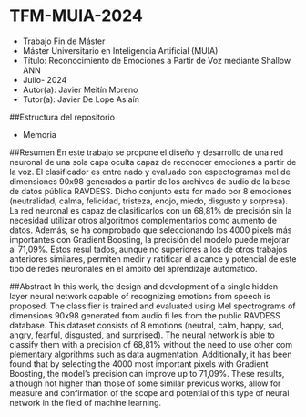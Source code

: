 # TFM-MUIA-2024
- Trabajo Fin de Máster
- Máster Universitario en Inteligencia Artificial (MUIA)
- Título: Reconocimiento de Emociones a Partir de Voz mediante Shallow ANN
- Julio- 2024
- Autor(a): Javier Meitín Moreno
- Tutor(a): Javier De Lope Asiaín


##Estructura del repositorio
- Memoria

##Resumen
En este trabajo se propone el diseño y desarrollo de una red neuronal de una sola
capa oculta capaz de reconocer emociones a partir de la voz. El clasificador es entre
nado y evaluado con espectogramas mel de dimensiones 90x98 generados a partir de
los archivos de audio de la base de datos pública RAVDESS. Dicho conjunto esta for
mado por 8 emociones (neutralidad, calma, felicidad, tristeza, enojo, miedo, disgusto
y sorpresa). La red neuronal es capaz de clasificarlos con un 68,81% de precisión
sin la necesidad utilizar otros algoritmos complementarios como aumento de datos.
Además, se ha comprobado que seleccionando los 4000 pixels más importantes con
Gradient Boosting, la precisión del modelo puede mejorar al 71,09%. Estos resul
tados, aunque no superiores a los de otros trabajos anteriores similares, permiten
medir y ratificar el alcance y potencial de este tipo de redes neuronales en el ámbito
del aprendizaje automático.

##Abstract
In this work, the design and development of a single hidden layer neural network
capable of recognizing emotions from speech is proposed. The classifier is trained
and evaluated using Mel spectrograms of dimensions 90x98 generated from audio fi
les from the public RAVDESS database. This dataset consists of 8 emotions (neutral,
calm, happy, sad, angry, fearful, disgusted, and surprised). The neural network is
able to classify them with a precision of 68,81% without the need to use other com
plementary algorithms such as data augmentation. Additionally, it has been found
that by selecting the 4000 most important pixels with Gradient Boosting, the model’s
precision can improve up to 71,09%. These results, although not higher than those
of some similar previous works, allow for measure and confirmation of the scope and
potential of this type of neural network in the field of machine learning.
